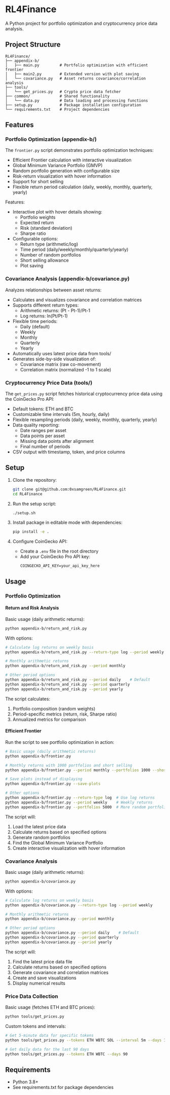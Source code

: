 # RL4Finance

A Python project for portfolio optimization and cryptocurrency price data analysis.

## Project Structure

```
RL4Finance/
├── appendix-b/
│   ├── main.py         # Portfolio optimization with efficient frontier
│   ├── main2.py        # Extended version with plot saving
│   └── covariance.py   # Asset returns covariance/correlation analysis
├── tools/
│   └── get_prices.py   # Crypto price data fetcher
├── common/             # Shared functionality
│   └── data.py         # Data loading and processing functions
├── setup.py            # Package installation configuration
└── requirements.txt    # Project dependencies
```

## Features

### Portfolio Optimization (appendix-b/)

The `frontier.py` script demonstrates portfolio optimization techniques:
- Efficient Frontier calculation with interactive visualization
- Global Minimum Variance Portfolio (GMVP)
- Random portfolio generation with configurable size
- Risk-return visualization with hover information
- Support for short selling
- Flexible return period calculation (daily, weekly, monthly, quarterly, yearly)

Features:
- Interactive plot with hover details showing:
  - Portfolio weights
  - Expected return
  - Risk (standard deviation)
  - Sharpe ratio
- Configurable options:
  - Return type (arithmetic/log)
  - Time period (daily/weekly/monthly/quarterly/yearly)
  - Number of random portfolios
  - Short selling allowance
  - Plot saving

### Covariance Analysis (appendix-b/covariance.py)

Analyzes relationships between asset returns:
- Calculates and visualizes covariance and correlation matrices
- Supports different return types:
  - Arithmetic returns: (Pt - Pt-1)/Pt-1
  - Log returns: ln(Pt/Pt-1)
- Flexible time periods:
  - Daily (default)
  - Weekly
  - Monthly
  - Quarterly
  - Yearly
- Automatically uses latest price data from tools/
- Generates side-by-side visualization of:
  - Covariance matrix (raw co-movement)
  - Correlation matrix (normalized -1 to 1 scale)

### Cryptocurrency Price Data (tools/)

The `get_prices.py` script fetches historical cryptocurrency price data using the CoinGecko Pro API:
- Default tokens: ETH and BTC
- Customizable time intervals (5m, hourly, daily)
- Flexible resampling periods (daily, weekly, monthly, quarterly, yearly)
- Data quality reporting:
  - Date ranges per asset
  - Data points per asset
  - Missing data points after alignment
  - Final number of periods
- CSV output with timestamp, token, and price columns

## Setup

1. Clone the repository:
   ```bash
   git clone git@github.com:0xsamgreen/RL4Finance.git
   cd RL4Finance
   ```

2. Run the setup script:
   ```bash
   ./setup.sh
   ```

3. Install package in editable mode with dependencies:
   ```bash
   pip install -e .
   ```

4. Configure CoinGecko API:
   - Create a `.env` file in the root directory
   - Add your CoinGecko Pro API key:
     ```
     COINGECKO_API_KEY=your_api_key_here
     ```

## Usage

### Portfolio Optimization

#### Return and Risk Analysis
Basic usage (daily arithmetic returns):
```bash
python appendix-b/return_and_risk.py
```

With options:
```bash
# Calculate log returns on weekly basis
python appendix-b/return_and_risk.py --return-type log --period weekly

# Monthly arithmetic returns
python appendix-b/return_and_risk.py --period monthly

# Other period options
python appendix-b/return_and_risk.py --period daily    # Default
python appendix-b/return_and_risk.py --period quarterly
python appendix-b/return_and_risk.py --period yearly
```

The script calculates:
1. Portfolio composition (random weights)
2. Period-specific metrics (return, risk, Sharpe ratio)
3. Annualized metrics for comparison

#### Efficient Frontier

Run the script to see portfolio optimization in action:
```bash
# Basic usage (daily arithmetic returns)
python appendix-b/frontier.py

# Monthly returns with 1000 portfolios and short selling
python appendix-b/frontier.py --period monthly --portfolios 1000 --short

# Save plots instead of displaying
python appendix-b/frontier.py --save-plots

# Other options
python appendix-b/frontier.py --return-type log  # Use log returns
python appendix-b/frontier.py --period weekly    # Weekly returns
python appendix-b/frontier.py --portfolios 5000  # More random portfolios
```

The script will:
1. Load the latest price data
2. Calculate returns based on specified options
3. Generate random portfolios
4. Find the Global Minimum Variance Portfolio
5. Create interactive visualization with hover information

### Covariance Analysis

Basic usage (daily arithmetic returns):
```bash
python appendix-b/covariance.py
```

With options:
```bash
# Calculate log returns on weekly basis
python appendix-b/covariance.py --return-type log --period weekly

# Monthly arithmetic returns
python appendix-b/covariance.py --period monthly

# Other period options
python appendix-b/covariance.py --period daily    # Default
python appendix-b/covariance.py --period quarterly
python appendix-b/covariance.py --period yearly
```

The script will:
1. Find the latest price data file
2. Calculate returns based on specified options
3. Generate covariance and correlation matrices
4. Create and save visualizations
5. Display numerical results

### Price Data Collection

Basic usage (fetches ETH and BTC prices):
```bash
python tools/get_prices.py
```

Custom tokens and intervals:
```bash
# Get 5-minute data for specific tokens
python tools/get_prices.py --tokens ETH WBTC SOL --interval 5m --days 1

# Get daily data for the last 90 days
python tools/get_prices.py --tokens ETH WBTC --days 90
```

## Requirements

- Python 3.8+
- See requirements.txt for package dependencies
